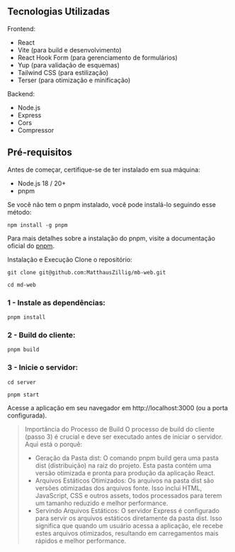 ## Tecnologias Utilizadas

Frontend:

- React
- Vite (para build e desenvolvimento)
- React Hook Form (para gerenciamento de formulários)
- Yup (para validação de esquemas)
- Tailwind CSS (para estilização)
- Terser (para otimização e minificação)

Backend:

- Node.js
- Express
- Cors
- Compressor

## Pré-requisitos

Antes de começar, certifique-se de ter instalado em sua máquina:

- Node.js 18 / 20+
- pnpm

Se você não tem o pnpm instalado, você pode instalá-lo seguindo esse método:

`npm install -g pnpm`

Para mais detalhes sobre a instalação do pnpm, visite a documentação oficial do [pnpm](https://pnpm.io/installation).

Instalação e Execução
Clone o repositório:

`git clone git@github.com:MatthausZillig/mb-web.git`

`cd md-web`

### 1 - Instale as dependências:

`pnpm install`

### 2 - Build do cliente:

`pnpm build`

### 3 - Inicie o servidor:

`cd server`

`pnpm start`

Acesse a aplicação em seu navegador em http://localhost:3000 (ou a porta configurada).

> Importância do Processo de Build
> O processo de build do cliente (passo 3) é crucial e deve ser executado antes de iniciar o servidor. Aqui está o porquê:
>
> - Geração da Pasta dist: O comando pnpm build gera uma pasta dist (distribuição) na raiz do projeto. Esta pasta contém uma versão otimizada e pronta para produção da aplicação React.
> - Arquivos Estáticos Otimizados: Os arquivos na pasta dist são versões otimizadas dos arquivos fonte. Isso inclui HTML, JavaScript, CSS e outros assets, todos processados para terem um tamanho reduzido e melhor performance.
> - Servindo Arquivos Estáticos: O servidor Express é configurado para servir os arquivos estáticos diretamente da pasta dist. Isso significa que quando um usuário acessa a aplicação, ele recebe estes arquivos otimizados, resultando em carregamentos mais rápidos e melhor performance.
